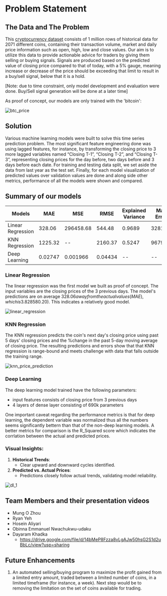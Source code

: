 # Problem Statement

## The Data and The Problem

This [cryptocurrency dataset](https://www.kaggle.com/datasets/jessevent/all-crypto-currencies/data) consists of 1 million rows of historical data for 2071 different coins, containing their transaction volume, market and daily price information such as open, high, low and close values. 
Our aim is to utilize this data to provide actionable advice for traders by giving them selling or buying signals. Signals are produced based on the predicted value of closing price compared to that of today, with a 5% gauge, meaning increase or decrease of the price should be exceeding that limit to result in a buy/sell signal, below that it is a hold. 

[Note: due to time constraint, only model development and evaluation were done. Buy/Sell signal generation will be done at a later time]

As proof of concept, our models are only trained with the 'bitcoin':

![btc_price](https://github.com/user-attachments/assets/70d732a5-58b9-499b-bf9c-02fccf3257a9)

## Solution

Various machine learning models were built to solve this time series prediction problem. The most significant feature engineering done was using lagged features, for instance, by transforming the closing price to 3 more lagged variables named “Closing T-1”, “Closing T-2”, and “Closing T-3”, representing closing prices for the day before, two days before and 3 days before each date. For training and testing data split, we set aside the data from last year as the test set. Finally, for each model visualization of predicted values over validation values are done and along side other metrics, performance of all the models were shown and compared.

## Summary of our models

| Models | MAE | MSE | RMSE | Explained Variance | Max Error | R-Squared |
| ----------- | ----------- | ----------- | ----------- |----------- |----------- |----------- |
| Linear Regression | 328.06 | 296458.68 | 544.48 | 0.9689 | 3281.01 | 0.9678 |
| KNN Regression | 1225.32 | -- | 2160.37 | 0.5247 | 9679.05 | 0.4926 |
| Deep Learning | 0.02747 | 0.001966 | 0.04434 | -- | -- | 0.9474 |

### Linear Regression

The linear regression was the first model we built as proof of concept. The input variables are the closing prices of the 3 previous days. The model's predictions are on average $328.06 away from the actual values (MAE), which is 3.82% of the average close price ($8580.20). This indicates a relatively good model.

![linear_regression](https://github.com/user-attachments/assets/d94ce6b8-167e-4b21-ac0b-1dc2d939bc99)

### KNN Regression

The KNN regression predicts the coin's next day's closing price using past 5 days' closing prices and the %change in the past 5-day moving average of closing price. The resulting predictions and errors show that that KNN regression is range-bound and meets challenge with data that falls outside the training range.

![knn_price_prediction](https://github.com/user-attachments/assets/b8e86ad6-67eb-424b-9d6a-7af9a2d95a64)

### Deep Learning

The deep learning model trained have the following parameters:
* input features consists of closing price from 3 previous days
* 4 layers of dense layer consisting of 690k parameters

One important caveat regarding the performance metrics is that for deep learning, the dependent variable was normalized thus all the numbers seems significantly bettern than that of the non-deep learning models. A better metrics for comparison is the R_Squared score which indicates the corrlation between the actual and predicted prices.

### Visual Insights:
1. **Historical Trends**:
   - Clear upward and downward cycles identified.
2. **Predicted vs. Actual Prices**:
   - Predictions closely follow actual trends, validating model reliability.

![dl_1](https://github.com/user-attachments/assets/4acbca70-78e8-4320-8d4e-4815ef2c271d)

## Team Members and their presentation videos

* Mung O Zhou
* Ryan Yeh
* Hosein Aliyari
* Obinna Emmanuel Nwachukwu-udaku
* Dayaram Khadka
    * https://drive.google.com/file/d/14bMeP8Fzza8vLgAJw50hsG2S1d2uBbLc/view?usp=sharing

## Future Enhancements

1. An automated selling/buying program to maximize the profit gained from a limited entry amount, traded between a limited number of coins, in a limited timeframe (for instance, a week). Next step would be to removing the limitation on the set of coins available for trading.
